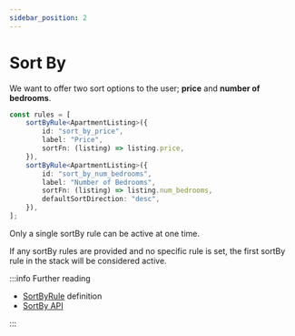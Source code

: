 ```yaml
---
sidebar_position: 2
---
```


# Sort By

We want to offer two sort options to the user; **price** and **number of bedrooms**.

```ts
const rules = [
    sortByRule<ApartmentListing>({
        id: "sort_by_price",
        label: "Price",
        sortFn: (listing) => listing.price,
    }),
    sortByRule<ApartmentListing>({
        id: "sort_by_num_bedrooms",
        label: "Number of Bedrooms",
        sortFn: (listing) => listing.num_bedrooms,
        defaultSortDirection: "desc",
    }),
];
```

Only a single sortBy rule can be active at one time.

If any sortBy rules are provided and no specific rule is set, the first sortBy rule in the stack will be considered active.

:::info Further reading

- [SortByRule](/rules/sort-by-rule) definition
- [SortBy API](/api/sort-by-api)

:::
